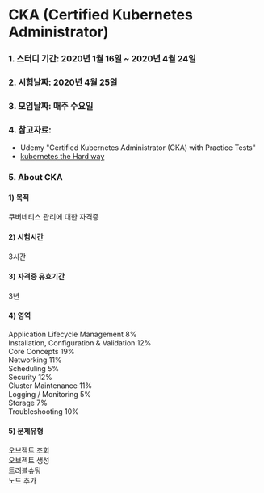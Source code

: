 # CKA (Certified Kubernetes Administrator)

### 1. 스터디 기간: 2020년 1월 16일 ~ 2020년 4월 24일

### 2. 시험날짜: 2020년 4월 25일
### 3. 모임날짜: 매주 수요일
### 4. 참고자료: 
 - Udemy "Certified Kubernetes Administrator (CKA) with Practice Tests" <br>
 - [kubernetes the Hard way](https://github.com/kelseyhightower/kubernetes-the-hard-way)
### 5. About CKA
#### 1) 목적
쿠버네티스 관리에 대한 자격증
#### 2) 시험시간
3시간
#### 3) 자격증 유효기간
3년
#### 4) 영역
Application Lifecycle Management 8% <br>
Installation, Configuration & Validation 12% <br>
Core Concepts 19% <br>
Networking 11% <br>
Scheduling 5% <br>
Security 12% <br>
Cluster Maintenance 11% <br>
Logging / Monitoring 5% <br>
Storage 7% <br>
Troubleshooting 10% <br>

#### 5) 문제유형
오브젝트 조회 <br>
오브젝트 생성 <br>
트러블슈팅 <br>
노드 추가 <br>
